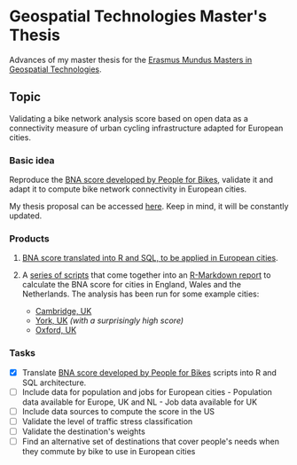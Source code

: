 # Geospatial Technologies Master's Thesis
Advances of my master thesis for the [Erasmus Mundus Masters in Geospatial Technologies](http://mastergeotech.info/).

## Topic

Validating a bike network analysis score based on open data as a connectivity measure of urban cycling infrastructure adapted for European cities.

### Basic idea

Reproduce the [BNA score developed by People for Bikes](https://bna.peopleforbikes.org/#/), validate it and adapt it to compute bike network connectivity in European cities.
 
My thesis proposal can be accessed [here](https://loreabad6.github.io/masters-thesis-geotech/Thesis_Proposal.html). Keep in mind, it will be constantly updated.	

### Products

1. [BNA score translated into R and SQL, to be applied in European cities](https://loreabad6.github.io/masters-thesis-geotech/BNA-Europe.nb.html).
 
2. A [series of scripts](scripts/) that come together into an [R-Markdown report](report/BNA-Report-Template.Rmd) to calculate the BNA score for cities in England, Wales and the Netherlands. The analysis has been run for some example cities:
   - [Cambridge, UK]()
   - [York, UK](https://loreabad6.github.io/masters-thesis-geotech/BNA-Report-York.nb.html) _(with a surprisingly high score)_
   - [Oxford, UK]()

### Tasks

- [X] Translate [BNA score developed by People for Bikes](https://bna.peopleforbikes.org/#/) scripts into R and SQL architecture.
- [ ] Include data for population and jobs for European cities
      - Population data available for Europe, UK and NL
      - Job data available for UK
- [ ] Include data sources to compute the score in the US
- [ ] Validate the level of traffic stress classification
- [ ] Validate the destination's weights
- [ ] Find an alternative set of destinations that cover people's needs when they commute by bike to use in European cities
